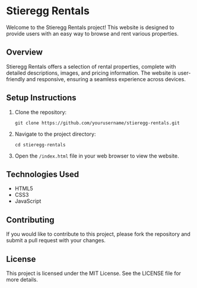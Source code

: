 # Stieregg Rentals

Welcome to the Stieregg Rentals project! This website is designed to provide users with an easy way to browse and rent various properties.

## Overview

Stieregg Rentals offers a selection of rental properties, complete with detailed descriptions, images, and pricing information. The website is user-friendly and responsive, ensuring a seamless experience across devices.

## Setup Instructions

1. Clone the repository:
   ```
   git clone https://github.com/yourusername/stieregg-rentals.git
   ```

2. Navigate to the project directory:
   ```
   cd stieregg-rentals
   ```

3. Open the `/index.html` file in your web browser to view the website.

## Technologies Used

- HTML5
- CSS3
- JavaScript

## Contributing

If you would like to contribute to this project, please fork the repository and submit a pull request with your changes.

## License

This project is licensed under the MIT License. See the LICENSE file for more details.